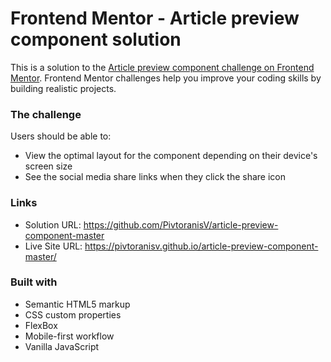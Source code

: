 # Frontend Mentor - Article preview component solution

This is a solution to the [Article preview component challenge on Frontend Mentor](https://www.frontendmentor.io/challenges/article-preview-component-dYBN_pYFT). Frontend Mentor challenges help you improve your coding skills by building realistic projects.

### The challenge

Users should be able to:

- View the optimal layout for the component depending on their device's screen size
- See the social media share links when they click the share icon

### Links

- Solution URL: https://github.com/PivtoranisV/article-preview-component-master
- Live Site URL: https://pivtoranisv.github.io/article-preview-component-master/

### Built with

- Semantic HTML5 markup
- CSS custom properties
- FlexBox
- Mobile-first workflow
- Vanilla JavaScript
